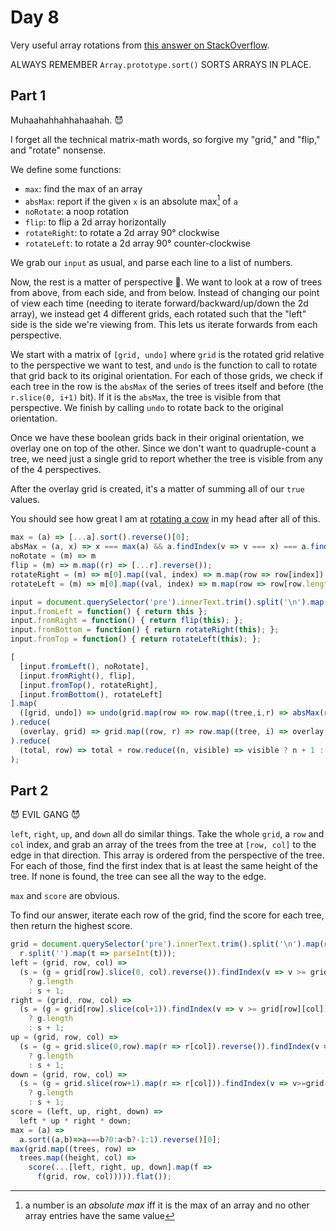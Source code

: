 # Day 8

Very useful array rotations from [this answer on StackOverflow](https://stackoverflow.com/a/58668351).  

ALWAYS REMEMBER `Array.prototype.sort()` SORTS ARRAYS IN PLACE.  

## Part 1

Muhaahahhahhahaahah. 😈

I forget all the technical matrix-math words, so forgive my "grid," and "flip," and "rotate" nonsense.

We define some functions:
- `max`: find the max of an array
- `absMax`: report if the given `x` is an absolute max[^1] of `a`
- `noRotate`: a noop rotation
- `flip`: to flip a 2d array horizontally
- `rotateRight`: to rotate a 2d array 90° clockwise
- `rotateLeft`: to rotate a 2d array 90° counter-clockwise

We grab our `input` as usual, and parse each line to a list of numbers.  

Now, the rest is a matter of perspective 🥁. 
We want to look at a row of trees from above, from each side, and from below.
Instead of changing our point of view each time (needing to iterate forward/backward/up/down the 2d array), we instead get 4 different grids, each rotated such that the "left" side is the side we're viewing from.
This lets us iterate forwards from each perspective.

We start with a matrix of `[grid, undo]` where `grid` is the rotated grid relative to the perspective we want to test, and `undo` is the function to call to rotate that grid back to its original orientation. 
For each of those grids, we check if each tree in the row is the `absMax` of the series of trees itself and before (the `r.slice(0, i+1)` bit). 
If it is the `absMax`, the tree is visible from that perspective.
We finish by calling `undo` to rotate back to the original orientation.

Once we have these boolean grids back in their original orientation, we overlay one on top of the other.
Since we don't want to quadruple-count a tree, we need just a single grid to report whether the tree is visible from any of the 4 perspectives.  

After the overlay grid is created, it's a matter of summing all of our `true` values.  

You should see how great I am at [rotating a cow](https://twitter.com/AynRandy/status/1356087211070869507) in my head after all of this. 

[^1]: a number is an *absolute max* iff it is the max of an array and no other array entries have the same value

```js
max = (a) => [...a].sort().reverse()[0];
absMax = (a, x) => x === max(a) && a.findIndex(v => v === x) === a.findLastIndex(v => v === x);
noRotate = (m) => m
flip = (m) => m.map((r) => [...r].reverse());
rotateRight = (m) => m[0].map((val, index) => m.map(row => row[index]).reverse());
rotateLeft = (m) => m[0].map((val, index) => m.map(row => row[row.length-1-index]));

input = document.querySelector('pre').innerText.trim().split('\n').map(l => l.split('').map(n => parseInt(n)));
input.fromLeft = function() { return this };
input.fromRight = function() { return flip(this); };
input.fromBottom = function() { return rotateRight(this); };
input.fromTop = function() { return rotateLeft(this); };

[
  [input.fromLeft(), noRotate],
  [input.fromRight(), flip],
  [input.fromTop(), rotateRight],
  [input.fromBottom(), rotateLeft]
].map(
  ([grid, undo]) => undo(grid.map(row => row.map((tree,i,r) => absMax(r.slice(0, i+1), tree))))
).reduce(
  (overlay, grid) => grid.map((row, r) => row.map((tree, i) => overlay[r][i] || tree))
).reduce(
  (total, row) => total + row.reduce((n, visible) => visible ? n + 1 : n, 0), 0
);
```

## Part 2

😈 EVIL GANG 😈

`left`, `right`, `up`, and `down` all do similar things. 
Take the whole `grid`, a `row` and `col` index, and grab an array of the trees from the tree at `[row, col]` to the edge in that direction. 
This array is ordered from the perspective of the tree. 
For each of those, find the first index that is at least the same height of the tree. 
If none is found, the tree can see all the way to the edge. 

`max` and `score` are obvious. 

To find our answer, iterate each row of the grid, find the score for each tree, then return the highest score. 

```js
grid = document.querySelector('pre').innerText.trim().split('\n').map(r => 
  r.split('').map(t => parseInt(t)));
left = (grid, row, col) => 
  (s = (g = grid[row].slice(0, col).reverse()).findIndex(v => v >= grid[row][col])) === -1 
    ? g.length 
    : s + 1;
right = (grid, row, col) => 
  (s = (g = grid[row].slice(col+1)).findIndex(v => v >= grid[row][col])) === -1 
    ? g.length 
    : s + 1;
up = (grid, row, col) => 
  (s = (g = grid.slice(0,row).map(r => r[col]).reverse()).findIndex(v => v >= grid[row][col])) === -1 
    ? g.length 
    : s + 1;
down = (grid, row, col) => 
  (s = (g = grid.slice(row+1).map(r => r[col])).findIndex(v => v>=grid[row][col])) === -1 
    ? g.length 
    : s + 1;
score = (left, up, right, down) => 
  left * up * right * down;
max = (a) => 
  a.sort((a,b)=>a===b?0:a<b?-1:1).reverse()[0];
max(grid.map((trees, row) => 
  trees.map((height, col) => 
    score(...[left, right, up, down].map(f => 
      f(grid, row, col))))).flat());
```

